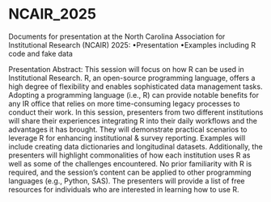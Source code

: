 # NCAIR_2025
Documents for presentation at the North Carolina Association for Institutional Research (NCAIR) 2025:
•Presentation
•Examples including R code and fake data


Presentation Abstract:
This session will focus on how R can be used in Institutional Research. R, an open-source programming language, offers a high degree of flexibility and enables sophisticated data management tasks. Adopting a programming language (i.e., R) can provide notable benefits for any IR office that relies on more time-consuming legacy processes to conduct their work. In this session, presenters from two different institutions will share their experiences integrating R into their daily workflows and the advantages it has brought. They will demonstrate practical scenarios to leverage R for enhancing institutional & survey reporting. Examples will include creating data dictionaries and longitudinal datasets. Additionally, the presenters will highlight commonalities of how each institution uses R as well as some of the challenges encountered. No prior familiarity with R is required, and the session’s content can be applied to other programming languages (e.g., Python, SAS). The presenters will provide a list of free resources for individuals who are interested in learning how to use R.
